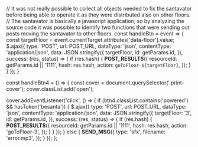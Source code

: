 // It was not really possible to collect all objects needed to fix the santavator before being able to operate it as they were distributed also on other floors.
// The santavator is basically a javascript application, so by analyzing the source code it was possible to identify two functions that were sending out posts moving the santavator to other floors.
const handleBtn = event => {
  const targetFloor = event.currentTarget.attributes['data-floor'].value;
  $.ajax({
    type: 'POST',
    url: POST_URL,
    dataType: 'json',
    contentType: 'application/json',
    data: JSON.stringify({ 
      targetFloor,
      id: getParams.id,
    }),
    success: (res, status) => {
      if (res.hash) {
        __POST_RESULTS__({
          resourceId: getParams.id || '1111',
          hash: res.hash,
          action: `goToFloor-${targetFloor}`,
        });
      }
    }
  });
}

const handleBtn4 = () => {
  const cover = document.querySelector('.print-cover');
  cover.classList.add('open');

  cover.addEventListener('click', () => {
    if (btn4.classList.contains('powered') && hasToken('besanta')) {
      $.ajax({
        type: 'POST',
        url: POST_URL,
        dataType: 'json',
        contentType: 'application/json',
        data: JSON.stringify({ 
          targetFloor: '3',
          id: getParams.id,
        }),
        success: (res, status) => {
          if (res.hash) {
            __POST_RESULTS__({
              resourceId: getParams.id || '1111',
              hash: res.hash,
              action: 'goToFloor-3',
            });
          }
        }
      });
    } else {
      __SEND_MSG__({
        type: 'sfx',
        filename: 'error.mp3',
      });
    }
  });
};

